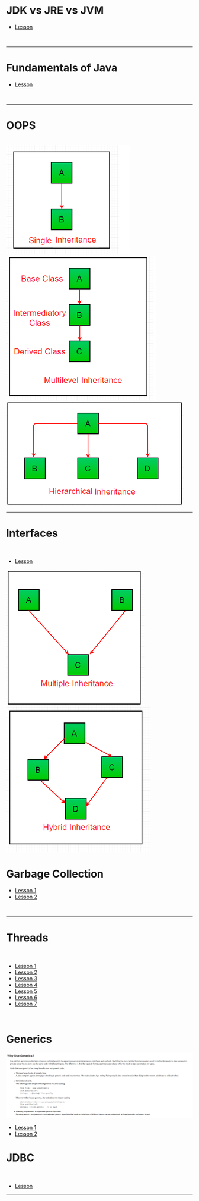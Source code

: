 <h1> JDK vs JRE vs JVM </h1>
<ul>
  <li>
    <a href="https://www.geeksforgeeks.org/differences-jdk-jre-jvm/" > Lesson </a>
  </li>
</ul>
<br/>
<hr/>
<h1>Fundamentals of Java</h1>
<ul>
  <li>
    <a href="https://youtu.be/rV_3Lewxx6o" > Lesson </a>
  </li>
</ul>
<br/>
<hr/>
<h1>OOPS</h1>
<br/>
<img src="images/Single_Inheritance.png">
<br/>

<img src="images/Multilevel_Inheritance.png">
<br/>

<img src="images/Hierarchical_Inheritance.png">
<br/>

<hr/>
<h1> Interfaces</h1>
<br/>
<ul>
  <li>
    <a href="https://www.youtube.com/embed/zSX7N5MolB8" > Lesson</a>
  </li>
</ul>
 
<img src="images/Multiple_Inheritance (Through Interfaces).png">
<br/>

<img src="images/Hybrid_Inheritance(Through Interfaces).png">
<br/>

<h1>Garbage Collection</h1>
<ul>
  <li>
    <a href="https://youtu.be/eUpSuBudnKY" > Lesson 1</a>
  </li>
  
  <li>
    <a href="https://youtu.be/e5TINddM-GM?list=PLX9Zi6XTqOKQ7TdRz0QynGIKuMV9Q2H8E"> Lesson 2</a>
  </li>
</ul>
<br/>



<hr/>
<h1> Threads </h1>
<br/>
<ul>
  <li>
     <a href="https://www.youtube.com/embed/YDH7f9dTXAs?list=PLu0W_9lII9agS67Uits0UnJyrYiXhDS6q" >Lesson 1</a>
 </li>
  <li>
    <a href="https://www.youtube.com/embed/b_h4-_j6JmY?list=PLu0W_9lII9agS67Uits0UnJyrYiXhDS6q" > Lesson 2</a>
  </li>
  <li>
     <a href="https://www.youtube.com/embed/7wpFNKnCpiQ?list=PLu0W_9lII9agS67Uits0UnJyrYiXhDS6q" > Lesson 3</a>
 </li>
  <li>
     <a href="https://www.youtube.com/embed/9O9tTS6LseI?list=PLu0W_9lII9agS67Uits0UnJyrYiXhDS6q" > Lesson 4</a>
 </li>
  <li>
     <a href="https://www.youtube.com/embed/DAHHFj39RRY?list=PLu0W_9lII9agS67Uits0UnJyrYiXhDS6q" > Lesson 5</a>
 </li>
 <li>
     <a href="https://www.youtube.com/embed/0s46eRixwnk?list=PLu0W_9lII9agS67Uits0UnJyrYiXhDS6q" > Lesson 6</a>
 </li>
 <li>
     <a href="https://www.youtube.com/embed/rVDWb0stlfQ?list=PLu0W_9lII9agS67Uits0UnJyrYiXhDS6q"> Lesson 7</a>
 </li>
 
</ul>
<br/>
<h1>Generics</h1>
<img src="images/Generics.png"/>
<br/>
<ul>
  <li>
    <a href="https://youtu.be/_CRxUYxlFTo" > Lesson 1</a>
  </li>
  <li>
    <a href="https://youtu.be/dEOYASL9sD0" > Lesson 2</a>
  </li>
</ul>
<h1> JDBC </h1>
<br/>
<ul>
  <li>
    <a href="https://www.youtube.com/embed/1r4UfkjARTA" >Lesson</a>
  </li>
</ul>

<hr/>
